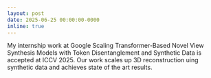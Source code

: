 ```yaml
---
layout: post
date: 2025-06-25 00:00:00-0000
inline: true
---
```


My internship work at Google <a>Scaling Transformer-Based Novel View Synthesis Models
with Token Disentanglement and Synthetic Data</a> is accepted at ICCV 2025. Our work scales up 3D reconstruction uing synthetic data and achieves state of the art results.
